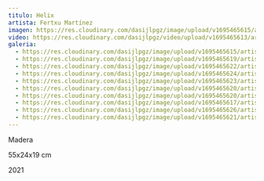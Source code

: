 ```yaml
---
titulo: Helix
artista: Fertxu Martínez
imagen: https://res.cloudinary.com/dasijlpgz/image/upload/v1695465615/artistas/Fertxu%20Mart%C3%ADnez%20-%20Clara%20Campoamor/Helix/P1060820.jpg
video: https://res.cloudinary.com/dasijlpgz/video/upload/v1695465613/artistas/Fertxu%20Mart%C3%ADnez%20-%20Clara%20Campoamor/Helix/Sin_t%C3%ADtulo.mp4
galeria:
  - https://res.cloudinary.com/dasijlpgz/image/upload/v1695465615/artistas/Fertxu%20Mart%C3%ADnez%20-%20Clara%20Campoamor/Helix/P1060820.jpg
  - https://res.cloudinary.com/dasijlpgz/image/upload/v1695465619/artistas/Fertxu%20Mart%C3%ADnez%20-%20Clara%20Campoamor/Helix/P1060823.jpg
  - https://res.cloudinary.com/dasijlpgz/image/upload/v1695465622/artistas/Fertxu%20Mart%C3%ADnez%20-%20Clara%20Campoamor/Helix/P1060838.jpg
  - https://res.cloudinary.com/dasijlpgz/image/upload/v1695465624/artistas/Fertxu%20Mart%C3%ADnez%20-%20Clara%20Campoamor/Helix/P1060837.jpg
  - https://res.cloudinary.com/dasijlpgz/image/upload/v1695465623/artistas/Fertxu%20Mart%C3%ADnez%20-%20Clara%20Campoamor/Helix/P1060832.jpg
  - https://res.cloudinary.com/dasijlpgz/image/upload/v1695465620/artistas/Fertxu%20Mart%C3%ADnez%20-%20Clara%20Campoamor/Helix/P1060824.jpg
  - https://res.cloudinary.com/dasijlpgz/image/upload/v1695465620/artistas/Fertxu%20Mart%C3%ADnez%20-%20Clara%20Campoamor/Helix/P1060827.jpg
  - https://res.cloudinary.com/dasijlpgz/image/upload/v1695465617/artistas/Fertxu%20Mart%C3%ADnez%20-%20Clara%20Campoamor/Helix/P1060826.jpg
  - https://res.cloudinary.com/dasijlpgz/image/upload/v1695465626/artistas/Fertxu%20Mart%C3%ADnez%20-%20Clara%20Campoamor/Helix/P1060829.jpg
  - https://res.cloudinary.com/dasijlpgz/image/upload/v1695465621/artistas/Fertxu%20Mart%C3%ADnez%20-%20Clara%20Campoamor/Helix/P1060831.jpg
---
```

M﻿adera

55x24x19 cm

2﻿021
